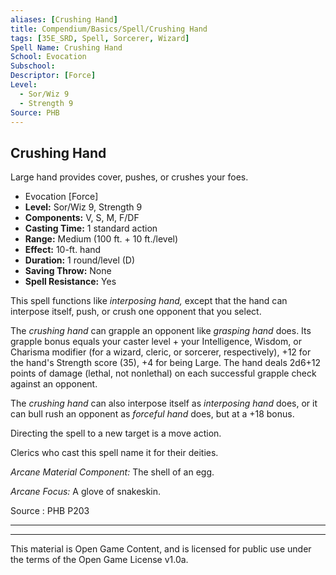 ```yaml
---
aliases: [Crushing Hand]
title: Compendium/Basics/Spell/Crushing Hand
tags: [35E_SRD, Spell, Sorcerer, Wizard]
Spell Name: Crushing Hand
School: Evocation
Subschool: 
Descriptor: [Force]
Level:
  - Sor/Wiz 9
  - Strength 9
Source: PHB
---
```



## Crushing Hand

Large hand provides cover, pushes, or crushes your foes.

*   Evocation [Force]
*   **Level:** Sor/Wiz 9, Strength 9
*   **Components:** V, S, M, F/DF
*   **Casting Time:** 1 standard action
*   **Range:** Medium (100 ft. + 10 ft./level)
*   **Effect:** 10-ft. hand
*   **Duration:** 1 round/level (D)
*   **Saving Throw:** None
*   **Spell Resistance:** Yes

<p>This spell functions like <i>interposing hand,</i> except that the hand can interpose itself, push, or crush one opponent that you select.</p><p>The <i>crushing hand</i> can grapple an opponent like <i>grasping hand</i> does. Its grapple bonus equals your caster level + your Intelligence, Wisdom, or Charisma modifier (for a wizard, cleric, or sorcerer, respectively), +12 for the hand's Strength score (35), +4 for being Large. The hand deals 2d6+12 points of damage (lethal, not nonlethal) on each successful grapple check against an opponent.</p><p>The <i>crushing hand</i> can also interpose itself as <i>interposing hand</i> does, or it can bull rush an opponent as <i>forceful hand</i> does, but at a +18 bonus.</p><p>Directing the spell to a new target is a move action.</p><p>Clerics who cast this spell name it for their deities.</p><p><i>Arcane Material Component:</i> The shell of an egg.</p><p><i>Arcane Focus:</i> A glove of snakeskin.</p>

Source : PHB P203

---

---

This material is Open Game Content, and is licensed for public use under
the terms of the Open Game License v1.0a.
